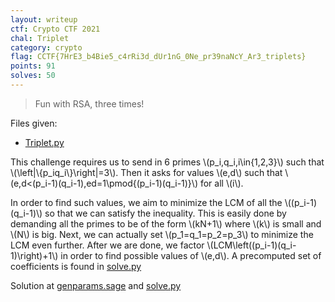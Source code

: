 ```yaml
---
layout: writeup
ctf: Crypto CTF 2021
chal: Triplet
category: crypto
flag: CCTF{7HrE3_b4Bie5_c4rRi3d_dUr1nG_0Ne_pr39naNcY_Ar3_triplets}
points: 91
solves: 50
---
```


> Fun with RSA, three times!

Files given:
 - [Triplet.py](Triplet.py)

This challenge requires us to send in 6 primes \\(p_i,q_i,i\in\{1,2,3\}\\) such that \\(\left\|\\\{p_iq_i\\\}\right\|=3\\). Then it asks for values \\(e,d\\) such that \\(e,d<(p_i-1)(q_i-1),ed=1\pmod{(p_i-1)(q_i-1)}\\) for all \\(i\\).

In order to find such values, we aim to minimize the LCM of all the \\((p_i-1)(q_i-1)\\) so that we can satisfy the inequality. This is easily done by demanding all the primes to be of the form \\(kN+1\\) where \\(k\\) is small and \\(N\\) is big. Next, we can actually set \\(p_1=q_1=p_2=p_3\\) to minimize the LCM even further. After we are done, we factor \\(LCM\left((p_i-1)(q_i-1)\right)+1\\) in order to find possible values of \\(e,d\\). A precomputed set of coefficients is found in [solve.py](solve.py)

Solution at [genparams.sage](genparams.sage) and [solve.py](solve.py)
